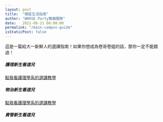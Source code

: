 ```yaml
---
layout: post
title:  "總區生活指南"
author: "WHOSE Party籌備團隊"
date:   2021-08-21 08:00:00
permalink: "/main-campus-guide"
isStaticPost: false
---
```

<font face="Noto Serif TC">
這是一篇給大一新鮮人的選課指南！如果你想成為卷哥卷姐的話，那你一定不能錯過！
</font>

##### 護理新生看這兒
[點我看護理學系的選課教學](/_posts/B09Nursing.pdf)


##### <font face="Noto Serif TC">物治新生看這兒</font>

<font face="Noto Serif TC">[點我看護理學系的選課教學](/_posts/B09Nursing.pdf)</font>

##### 資管新生看這兒


